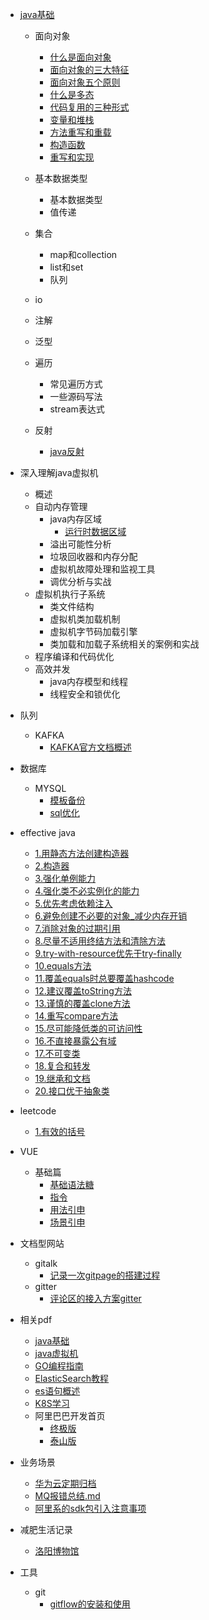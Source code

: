 

* [java基础](/java/java基础/java基础.md)

    * 面向对象
      * [什么是面向对象](/java/java基础/什么是面向对象.md)
      * [面向对象的三大特征](/java/java基础/面向对象的三大特征.md)
      * [面向对象五个原则](/java/java基础/面向对象五个原则.md)
      * [什么是多态](/java/java基础/什么是多态.md)
      * [代码复用的三种形式](/java/java基础/代码复用的三种形式.md)
      * [变量和堆栈](/java/java基础/变量和堆栈.md)
      * [方法重写和重载](/java/java基础/方法重写和重载.md)
      * [构造函数](/java/java基础/构造函数.md)
      * [重写和实现](/java/java基础/重写和实现.md)
    * 基本数据类型
      * 基本数据类型
      * 值传递
    * 集合
      * map和collection
      * list和set
      * 队列
    * io
    * 注解
    * 泛型

    * 遍历
      * 常见遍历方式
      * 一些源码写法
      * stream表达式
    * 反射
      * [java反射](/java/java基础/java反射.md)
* 深入理解java虚拟机
    * 概述
    * 自动内存管理
        * java内存区域
          * [运行时数据区域](/java/深入理解java虚拟机/运行时数据区域.md)
        * 溢出可能性分析
        * 垃圾回收器和内存分配
        * 虚拟机故障处理和监视工具
        * 调优分析与实战
    * 虚拟机执行子系统
        * 类文件结构
        * 虚拟机类加载机制
        * 虚拟机字节码加载引擎
        * 类加载和加载子系统相关的案例和实战
    * 程序编译和代码优化
    * 高效并发
        * java内存模型和线程
        * 线程安全和锁优化
* 队列
    * KAFKA
      * [KAFKA官方文档概述](/java/队列/kafka.md)    
* 数据库
    * MYSQL
        * [模板备份](/sql/常用sql模板备份.md)
        * [sql优化](/sql/高级MySql_sql优化_司晓杰.md)
* effective java
  * [1.用静态方法创建构造器](/java/effective_java/1.用静态方法创建构造器.md)
  * [2.构造器](/java/effective_java/2.存在更多参数时推荐使用构造器builder.md)
  * [3.强化单例能力](/java/effective_java/3.强化单例能力.md)
  * [4.强化类不必实例化的能力](/java/effective_java/4.强化类不必实例化的能力.md)
  * [5.优先考虑依赖注入](/java/effective_java/5.优先考虑依赖注入.md)
  * [6.避免创建不必要的对象_减少内存开销](/java/effective_java/6.避免创建不必要的对象_减少内存开销.md)
  * [7.消除对象的过期引用](/java/effective_java/7.消除对象的过期引用.md)
  * [8.尽量不适用终结方法和清除方法](/java/effective_java/8.尽量不适用终结方法和清除方法.md)
  * [9.try-with-resource优先于try-finally](/java/effective_java/9.try-with-resource优先于try-finally.md)
  * [10.equals方法](/java/effective_java/10.equals方法.md)
  * [11.覆盖equals时总要覆盖hashcode](/java/effective_java/11.覆盖equals时总要覆盖hashcode.md)
  * [12.建议覆盖toString方法](/java/effective_java/12.建议覆盖toString方法.md)
  * [13.谨慎的覆盖clone方法](/java/effective_java/13.谨慎的覆盖clone方法.md)
  * [14.重写compare方法](/java/effective_java/14.重写compare方法.md)
  * [15.尽可能降低类的可访问性](/java/effective_java/15.尽可能降低类的可访问性.md)
  * [16.不直接暴露公有域](/java/effective_java/16.不直接暴露公有域.md)
  * [17.不可变类](/java/effective_java/17.不可变类.md)
  * [18.复合和转发](/java/effective_java/18.复合和转发.md)
  * [19.继承和文档](/java/effective_java/19.继承和文档.md)
  * [20.接口优于抽象类](/java/effective_java/20.接口优于抽象类.md)
* leetcode
  * [1.有效的括号](/java/leetcode/有效的括号.md)
* VUE
    * 基础篇
        * [基础语法糖](/vue/VUE基本语法糖.md)
        * [指令](/vue/VUE指令.md)
        * [用法引申](/vue/VUE取值用法引申.md)
        * [场景引申](/vue/VUE功能场景总结.md)
* <color>文档型网站</color>
  * gitalk
    * [记录一次gitpage的搭建过程](/docs/记录一次gitPage的搭建过程.md)
  * gitter
    * [评论区的接入方案gitter](/docs/gitter接入.md)
* 相关pdf
  * [java基础](/java/pdf/基础-蒋文明笔记.md)
  * [java虚拟机](/java/pdf/基础-Java虚拟机第二版.md)
  * [GO编程指南](/java/pdf/GO_Web编程.md)
  * [ElasticSearch教程](/java/pdf/ElasticSearch教程.md)  
  * [es语句概述](/java/pdf/es搜索等语句总结.md)
  * [K8S学习](/docs/K8S学习link.md)
  * 阿里巴巴开发首页
    * [终极版](/java/pdf/阿里巴巴开发手册终极版.md)
    * [泰山版](/java/pdf/阿里编程规范泰山版.md)
* 业务场景
    * [华为云定期归档](/docs/华为云归档方案.md)
    * [MQ报错总结.md](/java/业务/MQ报错总结.md)
    * [阿里系的sdk包引入注意事项](/docs/阿里系的sdk包引入注意事项.md)
* 减肥生活记录
    * [洛阳博物馆](/life/洛阳博物馆.md)        
* 工具
  * git
    * [gitflow的安装和使用](/java/工具/git/gitflow.md)
             

